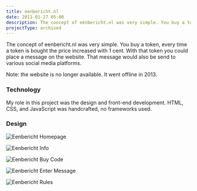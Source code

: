 ```yaml
---
title: eenbericht.nl
date: 2011-01-27 05:00
description: The concept of eenbericht.nl was very simple. You buy a token - with that token you could place a message on the website.
projectType: archived
---
```


The concept of eenbericht.nl was very simple. You buy a token, every time a token is bought the price increased with 1 cent.
With that token you could place a message on the website. That message would also be send to various social media platforms.

Note: the website is no longer available. It went offline in 2013.

### Technology
My role in this project was the design and front-end development. HTML, CSS, and JavaScript was handcrafted, no frameworks used.

### Design

![Eenbericht Homepage](../../assets/images/projects/eenbericht/eenbericht-1.png "Eenbericht Homepage")

![Eenbericht Info](../../assets/images/projects/eenbericht/eenbericht-2.png "Eenbericht Info")

![Eenbericht Buy Code](../../assets/images/projects/eenbericht/eenbericht-3.png "Eenbericht Buy Code")

![Eenbericht Enter Message](../../assets/images/projects/eenbericht/eenbericht-4.png "Eenbericht Enter Message")

![Eenbericht Rules](../../assets/images/projects/eenbericht/eenbericht-5.png "Eenbericht Rules")
